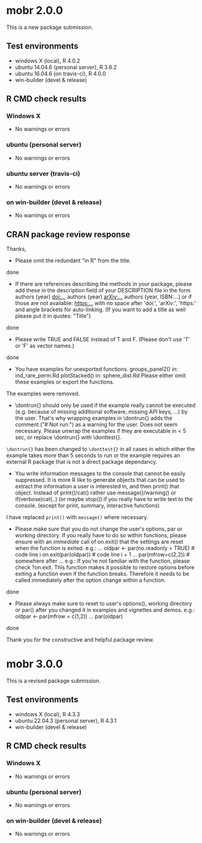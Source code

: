 # mobr 2.0.0

This is a new package submission.

## Test environments
* windows X (local), R 4.0.2
* ubuntu 14.04.6 (personal server), R 3.6.2
* ubuntu 16.04.6 (on travis-ci), R 4.0.0
* win-builder (devel & release)

## R CMD check results

### Windows X
* No warnings or errors

### ubuntu (personal server)
* No warnings or errors

### ubuntu server (travis-ci)
* No warnings or errors

### on win-builder (devel & release)
* No warnings or errors

## CRAN package review response

Thanks,

* Please omit the redundant "in R" from the title.

done

* If there are references describing the methods in your package, please
add these in the description field of your DESCRIPTION file in the form
authors (year) <doi:...>
authors (year) <arXiv:...>
authors (year, ISBN:...)
or if those are not available: <https:...>
with no space after 'doi:', 'arXiv:', 'https:' and angle brackets for
auto-linking.
(If you want to add a title as well please put it in quotes: "Title")

done


* Please write TRUE and FALSE instead of T and F. (Please don't use 'T' or
'F' as vector names.)

done

* You have examples for unexported functions.
    groups_panel2() in:
       ind_rare_perm.Rd
    plotStacked() in:
       sphere_dist.Rd
  Please either omit these examples or export the functions.

The examples were removed.

* \dontrun{} should only be used if the example really cannot be executed
(e.g. because of missing additional software, missing API keys, ...) by
the user. That's why wrapping examples in \dontrun{} adds the comment
("# Not run:") as a warning for the user.
Does not seem necessary.
Please unwrap the examples if they are executable in < 5 sec, or replace
\dontrun{} with \donttest{}.

`\dontrun{}` has been changed to `\donttest{}` in all cases in which
either the example takes more than 5 seconds to run or the example
requires an external R package that is not a direct package dependancy.

* You write information messages to the console that cannot be easily
suppressed.
It is more R like to generate objects that can be used to extract the
information a user is interested in, and then print() that object.
Instead of print()/cat() rather use message()/warning()  or
if(verbose)cat(..) (or maybe stop()) if you really have to write text to
the console.
(except for print, summary, interactive functions)

I have replaced `print()` with `message()` where necessary.

* Please make sure that you do not change the user's options, par or
working directory. If you really have to do so within functions, please
ensure with an *immediate* call of on.exit() that the settings are reset
when the function is exited. e.g.:
...
oldpar <- par(no.readonly = TRUE)       # code line i
on.exit(par(oldpar))                    # code line i + 1
...
par(mfrow=c(2,2))                       # somewhere after
...
e.g.:
If you're not familiar with the function, please check ?on.exit. This
function makes it possible to restore options before exiting a function
even if the function breaks. Therefore it needs to be called immediately
after the option change within a function.

done

* Please always make sure to reset to user's options(), working directory
or par() after you changed it in examples and vignettes and demos.
e.g.:
oldpar <- par(mfrow = c(1,2))
...
par(oldpar)

done

Thank you for the constructive and helpful package review. 


# mobr 3.0.0

This is a revised package submission.

## Test environments
* windows X (local), R 4.3.3
* ubuntu 22.04.3 (personal server), R 4.3.1
* win-builder (devel & release)

## R CMD check results

### Windows X
* No warnings or errors

### ubuntu (personal server)
* No warnings or errors

### on win-builder (devel & release)
* No warnings or errors